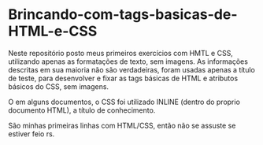 # Brincando-com-tags-basicas-de-HTML-e-CSS
Neste repositório posto meus primeiros exercícios com HMTL e CSS, utilizando apenas as formatações de texto, sem imagens. 
As informações descritas em sua maioria não são verdadeiras, foram usadas apenas a título de teste, para desenvolver e fixar as tags
básicas de HTML e atributos básicos do CSS, sem imagens.

O em alguns documentos, o CSS foi utilizado INLINE (dentro do proprio documento HTML), a título de conhecimento.

São minhas primeiras linhas com HTML/CSS, então não se assuste se estiver feio rs.
